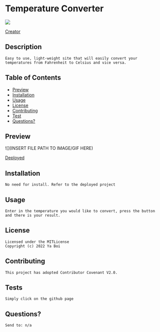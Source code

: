 
  # Temperature Converter
  ![](https://img.shields.io/badge/License-MITLicense-yellow)

  [Creator](https://github.com/rxjas)

  ## Description 
    Easy to use, light-weight site that will easily convert your temperatures from Fahrenheit to Celsius and vice versa.

  ## Table of Contents
  * [Preview](#Preview)
  * [Installation](#Installation)
  * [Usage](#Usage)
  * [License](#License)
  * [Contributing](#Contributing)
  * [Test](#Tests)
  * [Questions?](#Questions?)
     
  ## Preview
  ![](INSERT FILE PATH TO IMAGE/GIF HERE)

  [Deployed](n/a)

  ## Installation
    No need for install. Refer to the deployed project

  ## Usage
    Enter in the temperature you would like to convert, press the button and there is your result.

  ## License
    Licensed under the MITLicense
    Copyright (c) 2022 Ya Boi

  ## Contributing
    This project has adopted Contributor Covenant V2.0. 

  ## Tests
    Simply click on the github page

  ## Questions?
    Send to: n/a


